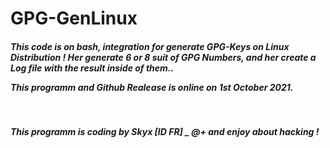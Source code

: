 # GPG-GenLinux

<h5><i>This code is on bash, integration for generate GPG-Keys on Linux Distribution !
Her generate 6 or 8 suit of GPG Numbers, and her create a Log file with the result inside of them..

This programm and Github Realease is online on 1st October 2021.</i><h5><br>

This programm is coding by Skyx [ID FR] **_**
@+ and enjoy about hacking !
